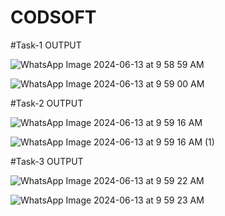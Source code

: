 # CODSOFT



#Task-1 OUTPUT





![WhatsApp Image 2024-06-13 at 9 58 59 AM](https://github.com/AVILELIHEMA/CODSOFT/assets/169266001/d984a917-6de0-4940-9606-66c17230eb1f)




![WhatsApp Image 2024-06-13 at 9 59 00 AM](https://github.com/AVILELIHEMA/CODSOFT/assets/169266001/2dac3632-fc76-4874-84f3-f4952e73b44e)



#Task-2 OUTPUT





![WhatsApp Image 2024-06-13 at 9 59 16 AM](https://github.com/AVILELIHEMA/CODSOFT/assets/169266001/c0ac9100-444e-4606-bc2f-fe23e75a7e24)




![WhatsApp Image 2024-06-13 at 9 59 16 AM (1)](https://github.com/AVILELIHEMA/CODSOFT/assets/169266001/0ddbe627-698f-4541-97ed-91e093d70711)



#Task-3 OUTPUT





![WhatsApp Image 2024-06-13 at 9 59 22 AM](https://github.com/AVILELIHEMA/CODSOFT/assets/169266001/4fe81c49-b94a-4df1-8a2a-4f3827f0d7ec)






![WhatsApp Image 2024-06-13 at 9 59 23 AM](https://github.com/AVILELIHEMA/CODSOFT/assets/169266001/48672584-b30c-4ec2-bc1f-a62f40a991d5)
